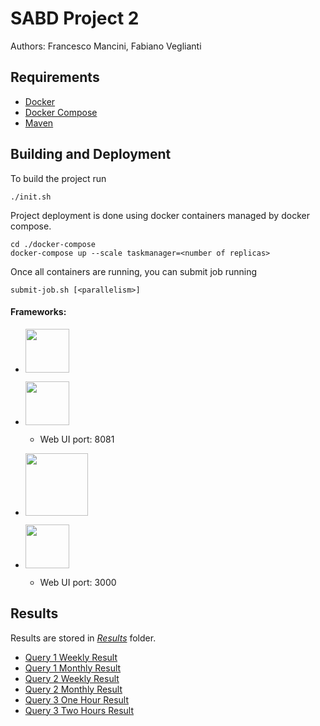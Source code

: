 # SABD Project 2



Authors: Francesco Mancini, Fabiano Veglianti



## Requirements



- [Docker](https://www.docker.com/)
- [Docker Compose](https://docs.docker.com/compose/)
- [Maven](https://maven.apache.org/)



## Building and Deployment



To build the project run
```shell
./init.sh
```



Project deployment is done using docker containers managed by docker compose.
```shell
cd ./docker-compose
docker-compose up --scale taskmanager=<number of replicas> 
```





Once all containers are running, you can submit job running
```shell
submit-job.sh [<parallelism>]
```


#### Frameworks:

- [<img src="https://www.extraordy.com/wp-content/uploads/2020/05/kafka-training-in-brighton-apache-kafka-training-1576498761.jpeg" width=70px>](http://kafka.apache.org/)


- [<img src="https://www.ververica.com/hubfs/Blog_Media/flink-logo-large-30.jpg" width=70px>](http://kafka.apache.org/)

    - Web UI port: 8081


- [<img src="https://codeblog.dotsandbrackets.com/wp-content/uploads/2017/01/graphite-logo.png" width=100px>](https://grafana.com/)


- [<img src="https://secure.gravatar.com/avatar/31cea69afa424609b2d83621b4d47f1d.jpg?s=80&r=g&d=mm" width=70px>](https://grafana.com/)
  - Web UI port: 3000

## Results

Results are stored in [*Results*](https://github.com/fmancini97/sabd-project2/tree/main/Results) folder.



- [Query 1 Weekly Result](https://github.com/fmancini97/sabd-project2/blob/main/Results/query1Weekly.csv)
- [Query 1 Monthly Result](https://github.com/fmancini97/sabd-project2/blob/main/Results/query1Monthly.csv)
- [Query 2 Weekly Result](https://github.com/fmancini97/sabd-project2/blob/main/Results/query2Weekly.csv)
- [Query 2 Monthly Result](https://github.com/fmancini97/sabd-project2/blob/main/Results/query2Monthly.csv)
- [Query 3 One Hour Result](https://github.com/fmancini97/sabd-project2/blob/main/Results/query3Hourly.csv)
- [Query 3 Two Hours Result](https://github.com/fmancini97/sabd-project2/blob/main/Results/query3EveryTwoHours.csv)
